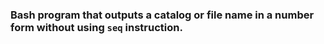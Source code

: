 ### Bash program that outputs a catalog or file name in a number form without using `seq` instruction.
